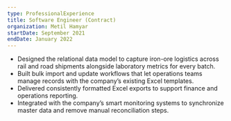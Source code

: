 ```yaml
---
type: ProfessionalExperience
title: Software Engineer (Contract)
organization: Metil Hamyar
startDate: September 2021
endDate: January 2022
---
```


- Designed the relational data model to capture iron-ore logistics across rail and road shipments alongside laboratory metrics for every batch.
- Built bulk import and update workflows that let operations teams manage records with the company’s existing Excel templates.
- Delivered consistently formatted Excel exports to support finance and operations reporting.
- Integrated with the company’s smart monitoring systems to synchronize master data and remove manual reconciliation steps.
